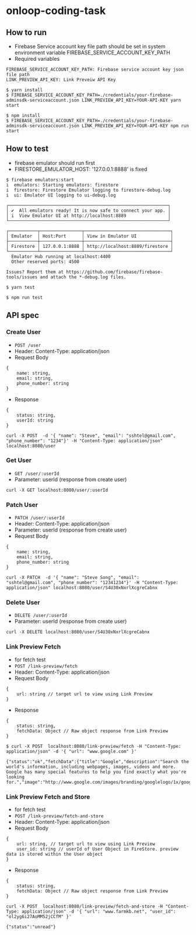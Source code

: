 # onloop-coding-task

## How to run ##

- Firebase Service account key file path should be set in system environment variable FIREBASE_SERVICE_ACCOUNT_KEY_PATH
- Required variables
```
FIREBASE_SERVICE_ACCOUNT_KEY_PATH: Firebase service account key json file path
LINK_PREVIEW_API_KEY: Link Preveiw API Key
```


```
$ yarn install
$ FIREBASE_SERVICE_ACCOUNT_KEY_PATH=./credentials/your-firebase-adminsdk-serviceaccount.json LINK_PREVIEW_API_KEY=YOUR-API-KEY yarn start
```

```
$ npm install
$ FIREBASE_SERVICE_ACCOUNT_KEY_PATH=./credentials/your-firebase-adminsdk-serviceaccount.json LINK_PREVIEW_API_KEY=YOUR-API-KEY npm run start
```

## How to test ##

- firebase emulator should run first
- FIRESTORE_EMULATOR_HOST: '127.0.0.1:8888' is fixed


```
$ firebase emulators:start
i  emulators: Starting emulators: firestore
i  firestore: Firestore Emulator logging to firestore-debug.log
i  ui: Emulator UI logging to ui-debug.log

┌─────────────────────────────────────────────────────────────┐
│ ✔  All emulators ready! It is now safe to connect your app. │
│ i  View Emulator UI at http://localhost:8889                │
└─────────────────────────────────────────────────────────────┘

┌───────────┬────────────────┬─────────────────────────────────┐
│ Emulator  │ Host:Port      │ View in Emulator UI             │
├───────────┼────────────────┼─────────────────────────────────┤
│ Firestore │ 127.0.0.1:8888 │ http://localhost:8889/firestore │
└───────────┴────────────────┴─────────────────────────────────┘
  Emulator Hub running at localhost:4400
  Other reserved ports: 4500

Issues? Report them at https://github.com/firebase/firebase-tools/issues and attach the *-debug.log files.
```

```
$ yarn test
```

```
$ npm run test 
```

## API spec ##

### Create User
- `POST /user`
- Header: Content-Type: application/json
- Request Body
```
{
    name: string,
    email: string,
    phone_number: string
}
```

- Response
```
{
    status: string,
    userId: string
}
```

```
curl -X POST  -d '{ "name": "Steve", "email": "sshtel@gmail.com", "phone_number": "1234"}' -H "Content-Type: application/json" localhost:8080/user
```

### Get User
- `GET /user/:userId`
- Parameter: userId (response from create user)

```
curl -X GET localhost:8080/user/:userId
```

### Patch User
- `PATCH /user/:userId`
- Header: Content-Type: application/json
- Parameter: userId (response from create user)
- Request Body

```
{
    name: string,
    email: string,
    phone_number: string
}
```

```
curl -X PATCH  -d '{ "name": "Steve Song", "email": "sshtel@gmail.com", "phone_number": "12341234"}' -H "Content-Type: application/json" localhost:8080/user/S4U30xNxrlXcgreCabnx
```

### Delete User
- `DELETE /user/:userId`
- Parameter: userId (response from create user)

```
curl -X DELETE localhost:8080/user/S4U30xNxrlXcgreCabnx
```


### Link Preview Fetch ###
- for fetch test
- `POST /link-preview/fetch`
- Header: Content-Type: application/json
- Request Body
```
{
    url: string // target url to view using Link Preview
}
```
- Response
```
{
    status: string,
    fetchData: Object // Raw object response from Link Preview
}
```
```
$ curl -X POST  localhost:8080/link-preview/fetch -H "Content-Type: application/json" -d '{ "url": "www.google.com" }'

{"status":"ok","fetchData":{"title":"Google","description":"Search the world's information, including webpages, images, videos and more. Google has many special features to help you find exactly what you're looking for.","image":"http://www.google.com/images/branding/googlelogo/1x/googlelogo_white_background_color_272x92dp.png","url":"http://www.google.com"}}%
```


### Link Preview Fetch and Store ###
- for fetch test
- `POST /link-preview/fetch-and-store`
- Header: Content-Type: application/json
- Request Body
```
{
    url: string, // target url to view using Link Preview
    user_id: string // userId of User Object in FireStore. preview data is stored within the User object
}
```
- Response
```
{
    status: string,
    fetchData: Object // Raw object response from Link Preview
}
```

```
curl -X POST  localhost:8080/link-preview/fetch-and-store -H "Content-Type: application/json" -d '{ "url": "www.farmkb.net", "user_id": "ol2yg6i27AoMM52jCCfM" }'

{"status":"unread"}
```
